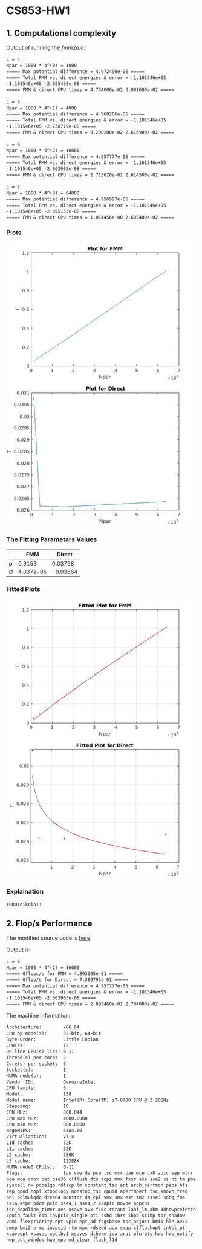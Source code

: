 # CS653-HW1

## 1. Computational complexity

Output of running the _fmm2d.c_:

```console
L = 4
Npar = 1000 * 4^(0) = 1000
===== Max potential difference = 4.972490e-06 =====
===== Total FMM vs. direct energies & error = -1.101546e+05 -1.101546e+05 -2.055468e-08 =====
===== FMM & direct CPU times = 4.754000e-02 3.081600e-02 =====

L = 5
Npar = 1000 * 4^(1) = 4000
===== Max potential difference = 4.960206e-06 =====
===== Total FMM vs. direct energies & error = -1.101546e+05 -1.101546e+05 -2.738719e-08 =====
===== FMM & direct CPU times = 9.298200e-02 2.616900e-02 =====

L = 6
Npar = 1000 * 4^(2) = 16000
===== Max potential difference = 4.957777e-06 =====
===== Total FMM vs. direct energies & error = -1.101546e+05 -1.101546e+05 -2.603903e-08 =====
===== FMM & direct CPU times = 2.713620e-01 2.614500e-02 =====

L = 7
Npar = 1000 * 4^(3) = 64000
===== Max potential difference = 4.956997e-06 =====
===== Total FMM vs. direct energies & error = -1.101546e+05 -1.101546e+05 -2.695153e-08 =====
===== FMM & direct CPU times = 1.014456e+00 2.635400e-02 =====
```

### Plots
![Plot of FMM](plots/1a_plot_fmm.jpg)
![Plot of Direct](plots/1a_plot_direct.jpg)

### The Fitting Parametars Values
|   |FMM|Direct|
|---|---|---|
|**p**| 0.9153 | 0.03798 |
|**C**| 4.037e-05 | -0.03664 |

### Fitted Plots
![Plot of FMM](plots/1a_fit_fmm.jpg)
![Plot of Direct](plots/1a_fit_direct.jpg)

### Explaination

    TODO(nikola):

##  2. Flop/s Performance

The modified source code is [here](src/fmm2d.c).

Output is:
```console
L = 6
Npar = 1000 * 4^(2) = 16000
===== Gflops/s for FMM = 4.893305e-01 =====
===== Gflop/s for Direct = 7.389793e-01 =====
===== Max potential difference = 4.957777e-06 =====
===== Total FMM vs. direct energies & error = -1.101546e+05 -1.101546e+05 -2.603903e-08 =====
===== FMM & direct CPU times = 2.893460e-01 2.704000e-02 =====
```

The machine information:
```console
Architecture:        x86_64
CPU op-mode(s):      32-bit, 64-bit
Byte Order:          Little Endian
CPU(s):              12
On-line CPU(s) list: 0-11
Thread(s) per core:  2
Core(s) per socket:  6
Socket(s):           1
NUMA node(s):        1
Vendor ID:           GenuineIntel
CPU family:          6
Model:               158
Model name:          Intel(R) Core(TM) i7-8700 CPU @ 3.20GHz
Stepping:            10
CPU MHz:             800.044
CPU max MHz:         4600.0000
CPU min MHz:         800.0000
BogoMIPS:            6384.00
Virtualization:      VT-x
L1d cache:           32K
L1i cache:           32K
L2 cache:            256K
L3 cache:            12288K
NUMA node0 CPU(s):   0-11
Flags:               fpu vme de pse tsc msr pae mce cx8 apic sep mtrr pge mca cmov pat pse36 clflush dts acpi mmx fxsr sse sse2 ss ht tm pbe syscall nx pdpe1gb rdtscp lm constant_tsc art arch_perfmon pebs bts rep_good nopl xtopology nonstop_tsc cpuid aperfmperf tsc_known_freq pni pclmulqdq dtes64 monitor ds_cpl vmx smx est tm2 ssse3 sdbg fma cx16 xtpr pdcm pcid sse4_1 sse4_2 x2apic movbe popcnt tsc_deadline_timer aes xsave avx f16c rdrand lahf_lm abm 3dnowprefetch cpuid_fault epb invpcid_single pti ssbd ibrs ibpb stibp tpr_shadow vnmi flexpriority ept vpid ept_ad fsgsbase tsc_adjust bmi1 hle avx2 smep bmi2 erms invpcid rtm mpx rdseed adx smap clflushopt intel_pt xsaveopt xsavec xgetbv1 xsaves dtherm ida arat pln pts hwp hwp_notify hwp_act_window hwp_epp md_clear flush_l1d
```
